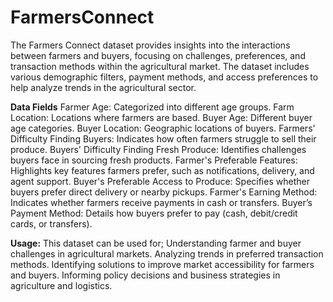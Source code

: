 # FarmersConnect
The Farmers Connect dataset provides insights into the interactions between farmers and buyers, focusing on challenges, preferences, and transaction methods within the agricultural market. The dataset includes various demographic filters, payment methods, and access preferences to help analyze trends in the agricultural sector.

**Data Fields**
Farmer Age: Categorized into different age groups.
Farm Location: Locations where farmers are based.
Buyer Age: Different buyer age categories.
Buyer Location: Geographic locations of buyers.
Farmers' Difficulty Finding Buyers: Indicates how often farmers struggle to sell their produce.
Buyers' Difficulty Finding Fresh Produce: Identifies challenges buyers face in sourcing fresh products.
Farmer's Preferable Features: Highlights key features farmers prefer, such as notifications, delivery, and agent support.
Buyer's Preferable Access to Produce: Specifies whether buyers prefer direct delivery or nearby pickups.
Farmer's Earning Method: Indicates whether farmers receive payments in cash or transfers.
Buyer’s Payment Method: Details how buyers prefer to pay (cash, debit/credit cards, or transfers).

**Usage:**
This dataset can be used for;
Understanding farmer and buyer challenges in agricultural markets.
Analyzing trends in preferred transaction methods.
Identifying solutions to improve market accessibility for farmers and buyers.
Informing policy decisions and business strategies in agriculture and logistics.
